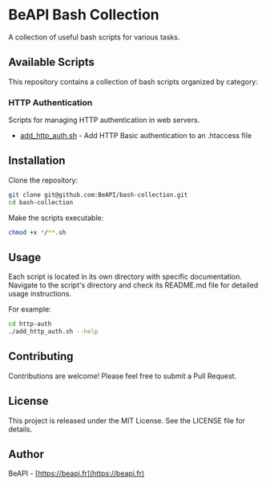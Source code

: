 # BeAPI Bash Collection

A collection of useful bash scripts for various tasks.

## Available Scripts

This repository contains a collection of bash scripts organized by category:

### HTTP Authentication

Scripts for managing HTTP authentication in web servers.

- [add_http_auth.sh](http-auth/add_http_auth.sh) - Add HTTP Basic authentication to an .htaccess file

## Installation

Clone the repository:

```bash
git clone git@github.com:BeAPI/bash-collection.git
cd bash-collection
```

Make the scripts executable:

```bash
chmod +x */**.sh
```

## Usage

Each script is located in its own directory with specific documentation. Navigate to the script's directory and check its README.md file for detailed usage instructions.

For example:

```bash
cd http-auth
./add_http_auth.sh --help
```

## Contributing

Contributions are welcome! Please feel free to submit a Pull Request.

## License

This project is released under the MIT License. See the LICENSE file for details.

## Author

BeAPI - [https://beapi.fr](https://beapi.fr)
